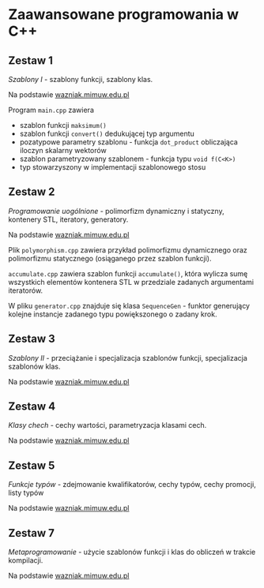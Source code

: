 # Zaawansowane programowania w C++

## Zestaw 1

_Szablony I_ - szablony funkcji, szablony klas.

Na podstawie [wazniak.mimuw.edu.pl](http://wazniak.mimuw.edu.pl/index.php?title=Zaawansowane_CPP/Wykład_1:_Szablony_I)

Program `main.cpp` zawiera

- szablon funkcji `maksimum()`
- szablon funkcji `convert()` dedukującej typ argumentu
- pozatypowe parametry szablonu - funkcja `dot_product` obliczająca iloczyn skalarny wektorów
- szablon parametryzowany szablonem - funkcja typu `void f(C<K>)`
- typ stowarzyszony w implementacji szablonowego stosu

## Zestaw 2

_Programowanie uogólnione_ - polimorfizm dynamiczny i statyczny, kontenery STL, iteratory, generatory.

Na podstawie [wazniak.mimuw.edu.pl](http://wazniak.mimuw.edu.pl/index.php?title=Zaawansowane_CPP/Wyk%C5%82ad_2:_Programowanie_uog%C3%B3lnione)

Plik `polymorphism.cpp` zawiera przykład polimorfizmu dynamicznego oraz polimorfizmu statycznego (osiąganego przez szablon funkcji).

`accumulate.cpp` zawiera szablon funkcji `accumulate()`, która wylicza sumę wszystkich elementów kontenera STL w przedziale zadanych argumentami iteratorów.

W pliku `generator.cpp` znajduje się klasa `SequenceGen` - funktor generujący kolejne instancje zadanego typu powiększonego o zadany krok.

## Zestaw 3

_Szablony II_ - przeciążanie i specjalizacja szablonów funkcji, specjalizacja szablonów klas.

Na podstawie [wazniak.mimuw.edu.pl](http://wazniak.mimuw.edu.pl/index.php?title=Zaawansowane_CPP/Wyk%C5%82ad_3:_Szablony_II)

## Zestaw 4

_Klasy chech_ - cechy wartości, parametryzacja klasami cech.

Na podstawie [wazniak.mimuw.edu.pl](http://wazniak.mimuw.edu.pl/index.php?title=Zaawansowane_CPP/Wyk%C5%82ad_5:_Klasy_cech)

## Zestaw 5

_Funkcje typów_ - zdejmowanie kwalifikatorów, cechy typów, cechy promocji, listy typów

Na podstawie [wazniak.mimuw.edu.pl](http://wazniak.mimuw.edu.pl/index.php?title=Zaawansowane_CPP/Wyk%C5%82ad_6:_Funkcje_typ%C3%B3w_i_inne_sztuczki)

## Zestaw 7

_Metaprogramowanie_ - użycie szablonów funkcji i klas do obliczeń w trakcie kompilacji.

Na podstawie [wazniak.mimuw.edu.pl](http://wazniak.mimuw.edu.pl/index.php?title=Zaawansowane_CPP/Wyk%C5%82ad_8:_Metaprogramowanie)

